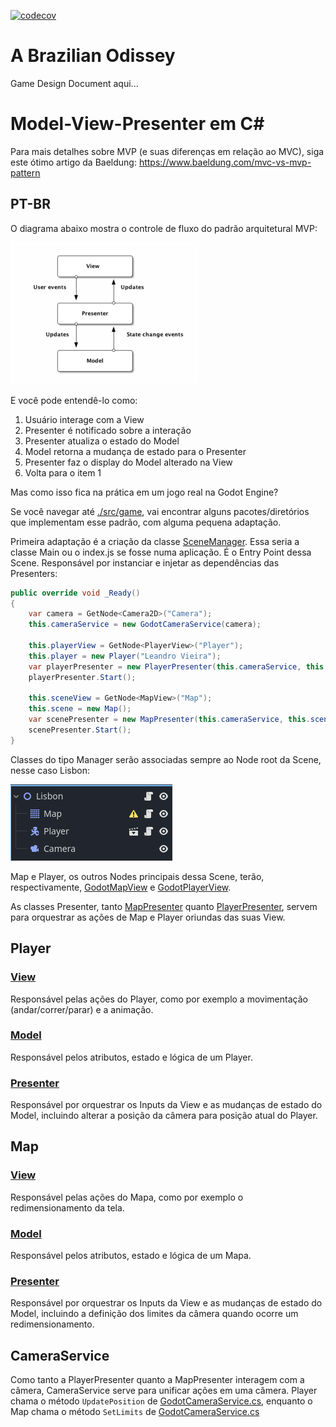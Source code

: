 [![codecov](https://codecov.io/gh/ABrazilianOdissey/Godot/graph/badge.svg?token=O5FBH9HGRT)](https://codecov.io/gh/ABrazilianOdissey/Godot)

# A Brazilian Odissey

Game Design Document aqui...

# Model-View-Presenter em C#

Para mais detalhes sobre MVP (e suas diferenças em relação ao MVC), siga este ótimo artigo da Baeldung: https://www.baeldung.com/mvc-vs-mvp-pattern

## PT-BR

O diagrama abaixo mostra o controle de fluxo do padrão arquitetural MVP:

![MVP](./images/mvp-300x227-1.webp)

E você pode entendê-lo como:

1. Usuário interage com a View
2. Presenter é notificado sobre a interação
3. Presenter atualiza o estado do Model
4. Model retorna a mudança de estado para o Presenter
5. Presenter faz o display do Model alterado na View
6. Volta para o item 1

Mas como isso fica na prática em um jogo real na Godot Engine?

Se você navegar até [./src/game](./src/game), vai encontrar alguns pacotes/diretórios que implementam esse padrão, com alguma pequena adaptação.

Primeira adaptação é a criação da classe [SceneManager](./src/game/manager/SceneManager.cs). Essa seria a classe Main ou o index.js se fosse numa aplicação. É o Entry Point dessa Scene. Responsável por instanciar e injetar as dependências das Presenters:

```csharp
public override void _Ready()
{
    var camera = GetNode<Camera2D>("Camera");
    this.cameraService = new GodotCameraService(camera);

    this.playerView = GetNode<PlayerView>("Player");
    this.player = new Player("Leandro Vieira");
    var playerPresenter = new PlayerPresenter(this.cameraService, this.player, this.playerView);
    playerPresenter.Start();
    
    this.sceneView = GetNode<MapView>("Map");
    this.scene = new Map();
    var scenePresenter = new MapPresenter(this.cameraService, this.scene, this.sceneView);
    scenePresenter.Start();
}
```

Classes do tipo Manager serão associadas sempre ao Node root da Scene, nesse caso Lisbon:

![Scene](./images/scene.png)

Map e Player, os outros Nodes principais dessa Scene, terão, respectivamente, [GodotMapView](./src/game/view/GodotMapView.cs) e [GodotPlayerView](./src/game/view/GodotPlayerView.cs).

As classes Presenter, tanto [MapPresenter](./src/game/presenter/MapPresenter.cs) quanto [PlayerPresenter](./src/game/presenter/PlayerPresenter.cs), servem para orquestrar as ações de Map e Player oriundas das suas View.

## Player

### [View](./src/game/view/GodotPlayerView.cs)

Responsável pelas ações do Player, como por exemplo a movimentação (andar/correr/parar) e a animação.

### [Model](./src/game/model/Player.cs)

Responsável pelos atributos, estado e lógica de um Player.

### [Presenter](./src/game/presenter/PlayerPresenter.cs)

Responsável por orquestrar os Inputs da View e as mudanças de estado do Model, incluindo alterar a posição da câmera para posição atual do Player.

## Map

### [View](./src/game/view/GodotMapView.cs)

Responsável pelas ações do Mapa, como por exemplo o redimensionamento da tela.

### [Model](./src/game/model/Map.cs)

Responsável pelos atributos, estado e lógica de um Mapa.

### [Presenter](./src/game/presenter/MapPresenter.cs)

Responsável por orquestrar os Inputs da View e as mudanças de estado do Model, incluindo a definição dos limites da câmera quando ocorre um redimensionamento.

## CameraService

Como tanto a PlayerPresenter quanto a MapPresenter interagem com a câmera, CameraService serve para unificar ações em uma câmera. Player chama o método `UpdatePosition` de [GodotCameraService.cs](./src/game/service/GodotCameraService.cs), enquanto o Map chama o método `SetLimits` de [GodotCameraService.cs](./src/game/service/GodotCameraService.cs)
